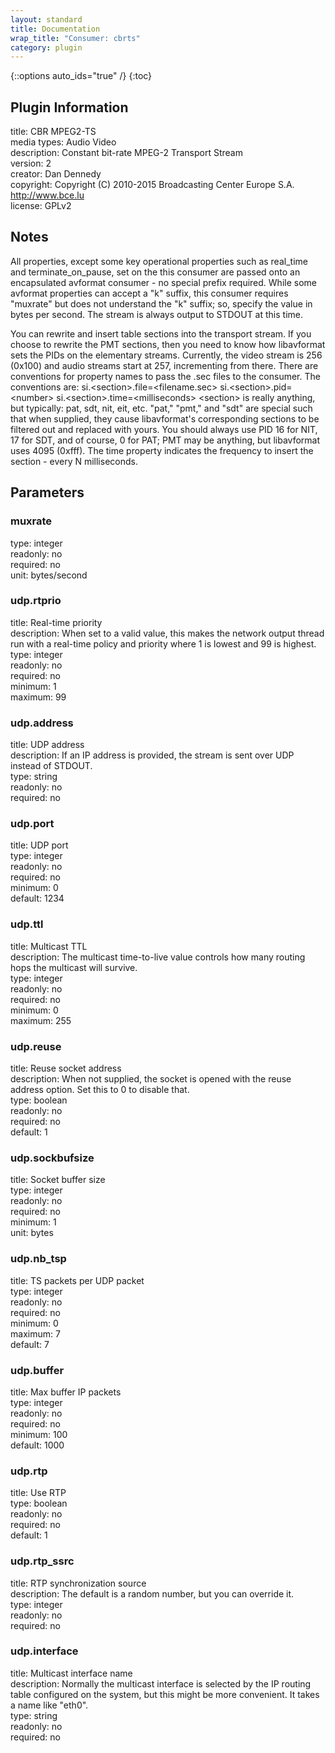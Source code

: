 ```yaml
---
layout: standard
title: Documentation
wrap_title: "Consumer: cbrts"
category: plugin
---
```

{::options auto_ids="true" /}
{:toc}

## Plugin Information

title: CBR MPEG2-TS  
media types:
Audio  Video  
description: Constant bit-rate MPEG-2 Transport Stream  
version: 2  
creator: Dan Dennedy  
copyright: Copyright (C) 2010-2015 Broadcasting Center Europe S.A. http://www.bce.lu  
license: GPLv2  

## Notes

All properties, except some key operational properties such as real_time and
terminate_on_pause, set on the this consumer are passed onto an encapsulated
avformat consumer - no special prefix required. While some avformat
properties can accept a &quot;k&quot; suffix, this consumer requires &quot;muxrate&quot; but does
not understand the &quot;k&quot; suffix; so, specify the value in bytes per second.
The stream is always output to STDOUT at this time.

You can rewrite and insert table sections into the transport stream. If you
choose to rewrite the PMT sections, then you need to know how libavformat
sets the PIDs on the elementary streams. Currently, the video stream is 256
(0x100) and audio streams start at 257, incrementing from there. There are
conventions for property names to pass the .sec files to the consumer.
The conventions are:
  si.&lt;section&gt;.file=&lt;filename.sec&gt;
  si.&lt;section&gt;.pid=&lt;number&gt;
  si.&lt;section&gt;.time=&lt;milliseconds&gt;
&lt;section&gt; is really anything, but typically: pat, sdt, nit, eit, etc.
&quot;pat,&quot; &quot;pmt,&quot; and &quot;sdt&quot; are special such that when supplied, they cause
libavformat&#39;s corresponding sections to be filtered out and replaced with
yours. You should always use PID 16 for NIT, 17 for SDT, and of course,
0 for PAT; PMT may be anything, but libavformat uses 4095 (0xfff).
The time property indicates the frequency to insert the section - every N milliseconds.

## Parameters

### muxrate

  
type: integer  
readonly: no  
required: no  
unit: bytes/second  

### udp.rtprio

title: Real-time priority    
description:
When set to a valid value, this makes the network output thread run with a real-time policy and priority where 1 is lowest and 99 is highest.  
type: integer  
readonly: no  
required: no  
minimum: 1  
maximum: 99  

### udp.address

title: UDP address    
description:
If an IP address is provided, the stream is sent over UDP instead of STDOUT.  
type: string  
readonly: no  
required: no  

### udp.port

title: UDP port    
type: integer  
readonly: no  
required: no  
minimum: 0  
default: 1234  

### udp.ttl

title: Multicast TTL    
description:
The multicast time-to-live value controls how many routing hops the multicast will survive.  
type: integer  
readonly: no  
required: no  
minimum: 0  
maximum: 255  

### udp.reuse

title: Reuse socket address    
description:
When not supplied, the socket is opened with the reuse address option. Set this to 0 to disable that.  
type: boolean  
readonly: no  
required: no  
default: 1  

### udp.sockbufsize

title: Socket buffer size    
type: integer  
readonly: no  
required: no  
minimum: 1  
unit: bytes  

### udp.nb_tsp

title: TS packets per UDP packet    
type: integer  
readonly: no  
required: no  
minimum: 0  
maximum: 7  
default: 7  

### udp.buffer

title: Max buffer IP packets    
type: integer  
readonly: no  
required: no  
minimum: 100  
default: 1000  

### udp.rtp

title: Use RTP    
type: boolean  
readonly: no  
required: no  
default: 1  

### udp.rtp_ssrc

title: RTP synchronization source    
description:
The default is a random number, but you can override it.  
type: integer  
readonly: no  
required: no  

### udp.interface

title: Multicast interface name    
description:
Normally the multicast interface is selected by the IP routing table configured on the system, but this might be more convenient. It takes a name like &quot;eth0&quot;.  
type: string  
readonly: no  
required: no  

